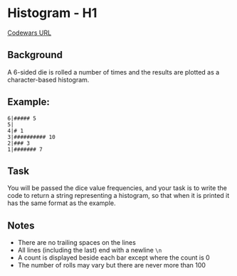 ﻿# Histogram - H1

[Codewars URL](https://www.codewars.com/kata/57d532d2164a67cded0001c7)

## Background
A 6-sided die is rolled a number of times and the results are plotted as a character-based histogram.

## Example:
```
6|##### 5
5|
4|# 1
3|########## 10
2|### 3
1|####### 7
```
## Task
You will be passed the dice value frequencies, and your task is to write the code to return a string representing a histogram, so that when it is printed it has the same format as the example.

## Notes
- There are no trailing spaces on the lines
- All lines (including the last) end with a newline `\n`
- A count is displayed beside each bar except where the count is 0
- The number of rolls may vary but there are never more than 100